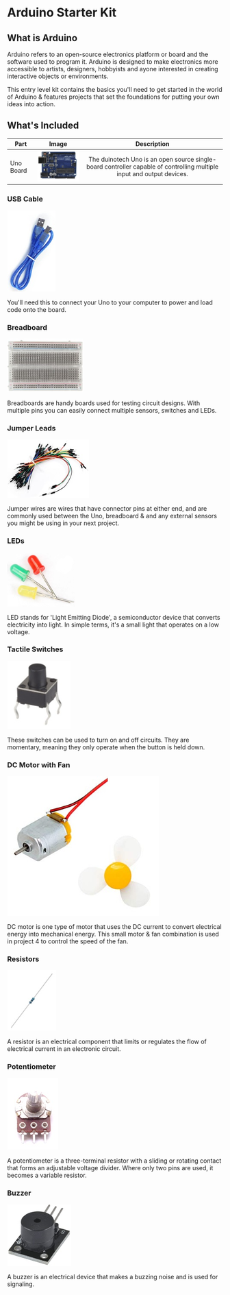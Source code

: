 # Arduino Starter Kit

## What is Arduino
Arduino refers to an open-source electronics platform or board and the software used to program it. Arduino is designed to make electronics more accessible to artists, designers, hobbyists and ayone interested in creating interactive objects or environments.

This entry level kit contains the basics you'll need to get started in the world of Arduino & features projects that set the foundations for putting your own ideas into action. 

## What's Included

| Part          | Image | Description  		|
| ------------- | ------------- |:---------------------:|
| Uno Board | ![alt text](images/uno-board.jpg "Uno Board") | The duinotech Uno is an open source single-board controller capable of controlling multiple input and output devices. |


### 




### USB Cable
![alt text](images/usb-cable.jpg "USB Cable")

You'll need this to connect your Uno to your computer to power and load code onto the board.

### Breadboard
![alt text](images/breadboard.jpg "Breadboard")

Breadboards are handy boards used for testing circuit designs. With multiple pins you can easily connect multiple sensors, switches and LEDs.

### Jumper Leads
![alt text](images/jumper-leads.jpg "Jumper Leads")

Jumper wires are wires that have connector pins at either end, and are commonly used between the Uno, breadboard & and any external sensors you might be using in your next project.

### LEDs
![alt text](images/leds.png "LEDs")

LED stands for 'Light Emitting Diode', a semiconductor device that converts electricity into light. In simple terms, it's a small light that operates on a low voltage.

### Tactile Switches
![alt text](images/tactile-switch.jpg "Tactile Switches")

These switches can be used to turn on and off circuits. They are momentary, meaning they only operate when the button is held down.

### DC Motor with Fan
![alt text](images/motor-fan.jpg "DC Motor with Fan")

DC motor is one type of motor that uses the DC current to convert electrical energy into mechanical energy. This small motor & fan combination is used in project 4 to control the speed of the fan.

### Resistors
![alt text](images/resistors.jpg "Resistors")

A resistor is an electrical component that limits or regulates the flow of electrical current in an electronic circuit.

### Potentiometer
![alt text](images/potentiometer.jpg "Potentiometer")

A potentiometer is a three-terminal resistor with a sliding or rotating contact that forms an adjustable voltage divider. Where only two pins are used, it becomes a variable resistor.

### Buzzer
![alt text](images/buzzer.jpg "Buzzer")

A buzzer is an electrical device that makes a buzzing noise and is used for signaling.
